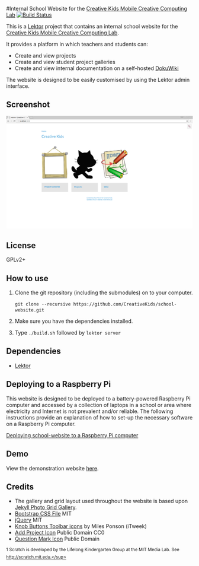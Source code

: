 #Internal School Website for the [Creative Kids Mobile Creative Computing Lab](http://www.creativekidssa.com.au/gh/mobilecclab.html)
[![Build Status](https://travis-ci.org/CreativeKids/school-website.svg?branch=master)](https://travis-ci.org/CreativeKids/school-website)

This is a [Lektor](https://www.getlektor.com/) project that contains an internal school website for the [Creative Kids Mobile Creative Computing Lab](http://www.creativekidssa.com.au/gh/mobilecclab.html).

It provides a platform in which teachers and students can:

* Create and view projects
* Create and view student project galleries
* Create and view internal documentation on a self-hosted [DokuWiki](https://www.dokuwiki.org)

The website is designed to be easily customised by using the Lektor admin interface.

## Screenshot
![screenshot](https://github.com/CreativeKids/school-website/raw/master/screenshot.png)

## License

GPLv2+

## How to use
1. Clone the git repository  (including the submodules) on to your computer.

    ```
    git clone --recursive https://github.com/CreativeKids/school-website.git
    ```
2. Make sure you have the dependencies installed.
3. Type `./build.sh` followed by `lektor server`

## Dependencies

* [Lektor](https://www.getlektor.com/)

## Deploying to a Raspberry Pi

This website is designed to be deployed to a battery-powered Raspberry Pi computer and accessed by a collection of laptops in a school or area where electricity and Internet is not prevalent and/or reliable. The following instructions provide an explanation of how to set-up the necessary software on a Raspberry Pi computer.

[Deploying school-website to a Raspberry Pi computer](https://github.com/CreativeKids/wiki/blob/master/Deploying_to_a_Raspberry_Pi.md)

## Demo

View the demonstration website [here](https://creativekids.github.io/school-website).

## Credits

* The gallery and grid layout used throughout the website is based upon [Jekyll Photo Grid Gallery](https://github.com/iamnii/GridGallery).
* [Bootstrap CSS File](http://getbootstrap.com/) MIT
* [jQuery](https://jquery.com/) MIT
* [Knob Buttons Toolbar icons](http://itweek.deviantart.com/art/Knob-Buttons-Toolbar-icons-73463960) by Miles Ponson (iTweek)
* [Add Project Icon](http://www.pd4pic.com/add-plus-increase-cross-blue-math-operator-icon.html) Public Domain CC0
* [Question Mark Icon](http://www.clker.com/clipart-question-mark-15.html) Public Domain

<sup>1 Scratch is developed by the Lifelong Kindergarten Group at the MIT Media Lab. See http://scratch.mit.edu.</sup>
